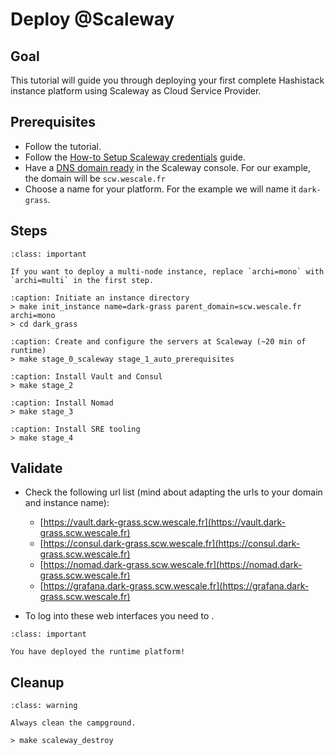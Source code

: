 # Deploy @Scaleway

## Goal

This tutorial will guide you through deploying your first complete Hashistack instance
platform using Scaleway as Cloud Service Provider.


## Prerequisites

* Follow the [](/tutorials/setup_workspace.md) tutorial.
* Follow the [How-to Setup Scaleway credentials](/howto/setup_scw_creds.md) guide.
* Have a [DNS domain ready](https://www.scaleway.com/en/docs/network/domains-and-dns/how-to/add-external-domain/) in the Scaleway console.
For our example, the domain will be `scw.wescale.fr`
* Choose a name for your platform. For the example we will name it `dark-grass`.


## Steps

```{admonition} Cluster size matters
:class: important

If you want to deploy a multi-node instance, replace `archi=mono` with `archi=multi` in the first step.
```

```{code-block} 
:caption: Initiate an instance directory
> make init_instance name=dark-grass parent_domain=scw.wescale.fr archi=mono
> cd dark_grass
```

```{code-block}
:caption: Create and configure the servers at Scaleway (~20 min of runtime)
> make stage_0_scaleway stage_1_auto_prerequisites
```

```{code-block}
:caption: Install Vault and Consul
> make stage_2
```

```{code-block}
:caption: Install Nomad
> make stage_3
```

```{code-block}
:caption: Install SRE tooling
> make stage_4
```

## Validate

* Check the following url list (mind about adapting the urls to your domain and instance name):

    * [https://vault.dark-grass.scw.wescale.fr](https://vault.dark-grass.scw.wescale.fr)
    * [https://consul.dark-grass.scw.wescale.fr](https://consul.dark-grass.scw.wescale.fr)
    * [https://nomad.dark-grass.scw.wescale.fr](https://nomad.dark-grass.scw.wescale.fr)
    * [https://grafana.dark-grass.scw.wescale.fr](https://grafana.dark-grass.scw.wescale.fr)

* To log into these web interfaces you need to [](/howto/find_root_tokens.md).


```{admonition} Achievement Unlocked
:class: important

You have deployed the runtime platform!
```

## Cleanup

```{admonition} Boy-scout rule
:class: warning

Always clean the campground.
```

```{code-block}
> make scaleway_destroy
```



